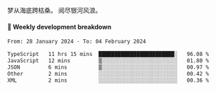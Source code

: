 梦从海底跨枯桑。
阅尽银河风浪。


#### 📝 Weekly development breakdown

<!--START_SECTION:waka-->

```txt
From: 28 January 2024 - To: 04 February 2024

TypeScript   11 hrs 15 mins  ████████████████████████░   96.08 %
JavaScript   12 mins         ▒░░░░░░░░░░░░░░░░░░░░░░░░   01.80 %
JSON         6 mins          ▒░░░░░░░░░░░░░░░░░░░░░░░░   00.97 %
Other        2 mins          ░░░░░░░░░░░░░░░░░░░░░░░░░   00.42 %
XML          2 mins          ░░░░░░░░░░░░░░░░░░░░░░░░░   00.36 %
```

<!--END_SECTION:waka-->




